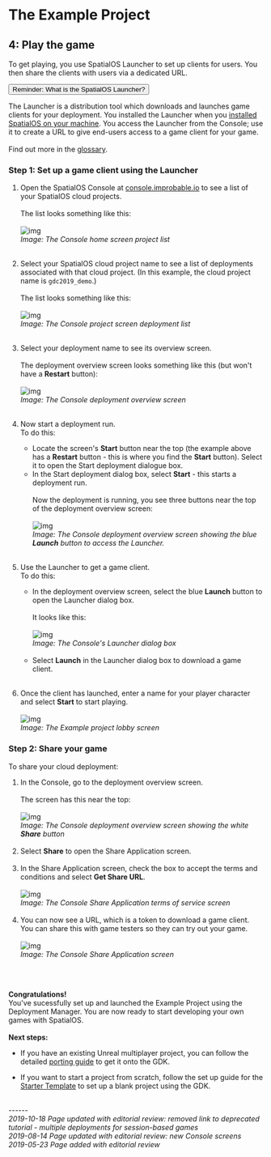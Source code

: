 

# The Example Project 
## 4: Play the game

To get playing, you use SpatialOS Launcher to set up clients for users. You then share the clients with users via a dedicated URL.

<button class="collapsible">Reminder: What is the SpatialOS Launcher?</button>
<div>


The Launcher is a distribution tool which downloads and launches game clients for your deployment. You installed the Launcher when you [installed SpatialOS on your machine]({{urlRoot}}/content/get-started/dependencies#step-3-software). You access the Launcher from the Console; use it to create a URL to give end-users access to a game client for your game.
</br></br>
Find out more in the [glossary]({{urlRoot}}/content/glossary#launcher).

</div>

### Step 1: Set up a game client using the Launcher

1. Open the SpatialOS Console at [console.improbable.io](https://console.improbable.io/) to see a list of your SpatialOS cloud projects. </br></br>
The list looks something like this: </br></br>
![img]({{assetRoot}}assets/tutorial/console-projects-list.png)<br/>
_Image: The Console home screen project list_
</br></br>
1. Select your SpatialOS cloud project name to see a list of deployments associated with that cloud project. (In this example, the cloud project name is `gdc2019_demo`.)</br></br>
The list looks something like this: </br></br>
![img]({{assetRoot}}assets/tutorial/console-deployments-list.png)<br/>
_Image: The Console project screen deployment list_
</br></br>
1. Select your deployment name to see its overview screen.</br></br>
The deployment overview screen looks something like this (but won't have a **Restart** button): </br></br>
![img]({{assetRoot}}assets/tutorial/deployment-overview-screen.png)<br/>
_Image: The Console deployment overview screen_
</br></br>

1. Now start a deployment run. </br>
To do this: </br>
    * Locate the screen's **Start** button near the top (the example above has a **Restart** button - this is where you find the **Start** button). Select it to open the Start deployment dialogue box.
    * In the Start deployment dialog box, select **Start** - this starts a deployment run.</br></br>
    Now the deployment is running, you see three buttons near the top of the deployment overview screen:</br></br>
    ![img]({{assetRoot}}assets/tutorial/console-launcher-button.png)<br/>
    _Image: The Console deployment overview screen showing the blue **Launch** button to access the Launcher._
    </br></br>
1. Use the Launcher to get a game client. </br>
To do this: </br>
    * In the deployment overview screen, select the blue **Launch** button to open the Launcher dialog box.</br></br>
    It looks like this:</br></br>
    ![img]({{assetRoot}}assets/tutorial/launch.png)<br/>
    _Image: The Console's Launcher dialog box_
    </br></br>
    * Select **Launch** in the Launcher dialog box to download a game client.</br></br>
1. Once the client has launched, enter a name for your player character and select **Start** to start playing. <br/></br>
![img]({{assetRoot}}assets/example-project/example-project-lobby.png)<br/>
_Image: The Example project lobby screen_

### Step 2: Share your game
To share your cloud deployment: 

1. In the Console, go to the deployment overview screen.</br></br>
The screen has this near the top:</br></br>
![img]({{assetRoot}}assets/tutorial/console-launcher-button.png)<br/>
_Image: The Console deployment overview screen showing the white **Share** button_
<br/><br/>
1. Select **Share** to open the Share Application screen.<br/><br/>
1. In the Share Application screen, check the box to accept the terms and conditions and select **Get Share URL**.</br></br>
![img]({{assetRoot}}assets/example-project/example-project-share-tos.png)<br/>
_Image: The Console Share Application terms of service screen_
<br/><br/>
1. You can now see a URL, which is a token to download a game client. You can share this with game testers so they can try out your game. </br></br>
![img]({{assetRoot}}assets/example-project/example-project-share-screens.png)<br/>
_Image: The Console Share Application screen_
</br>
</br>

**Congratulations!**</br>
You've sucessfully set up and launched the Example Project using the Deployment Manager. You are now ready to start developing your own games with SpatialOS. 
</br>
</br>
**Next steps:**


* If you have an existing Unreal multiplayer project, you can follow the detailed [porting guide]({{urlRoot}}/content/tutorials/tutorial-porting-guide) to get it onto the GDK.

* If you want to start a project from scratch, follow the set up guide for the [Starter Template]({{urlRoot}}/content/get-started/starter-template/get-started-template-intro) to set up a blank project using the GDK. 


<br/>------<br/>
_2019-10-18 Page updated with editorial review: removed link to deprecated tutorial - multiple deployments for session-based games_</br>
_2019-08-14 Page updated with editorial review: new Console screens_</br>
_2019-05-23 Page added with editorial review_
